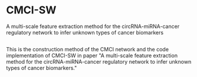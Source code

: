 # CMCI-SW
A multi-scale feature extraction method for the circRNA-miRNA-cancer regulatory network to infer unknown types of cancer biomarkers
##
This is the construction method of the CMCI network and the code implementation of CMCI-SW in paper "A multi-scale feature extraction method for the circRNA-miRNA-cancer regulatory network to infer unknown types of cancer biomarkers."
